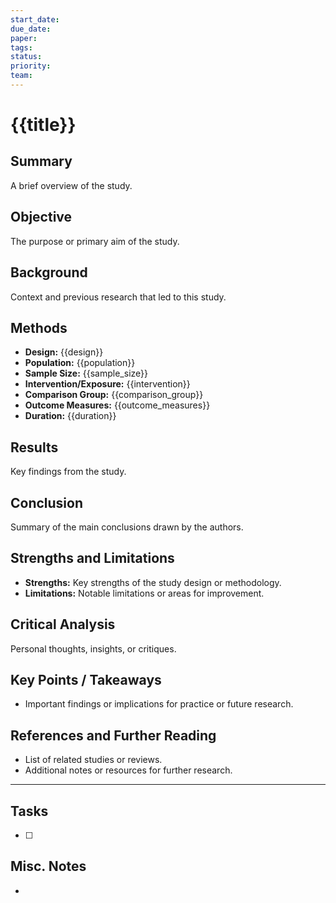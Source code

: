 ```yaml
---
start_date: 
due_date: 
paper: 
tags: 
status: 
priority: 
team:
---
```


# {{title}}

## Summary
A brief overview of the study.

## Objective
The purpose or primary aim of the study.

## Background
Context and previous research that led to this study.

## Methods
- **Design:** {{design}}  
- **Population:** {{population}}  
- **Sample Size:** {{sample_size}}  
- **Intervention/Exposure:** {{intervention}}  
- **Comparison Group:** {{comparison_group}}  
- **Outcome Measures:** {{outcome_measures}}  
- **Duration:** {{duration}}

## Results
Key findings from the study.

## Conclusion
Summary of the main conclusions drawn by the authors.

## Strengths and Limitations
- **Strengths:** Key strengths of the study design or methodology.
- **Limitations:** Notable limitations or areas for improvement.

## Critical Analysis
Personal thoughts, insights, or critiques.

## Key Points / Takeaways
- Important findings or implications for practice or future research.

## References and Further Reading
- List of related studies or reviews.
- Additional notes or resources for further research.

___
## Tasks 
- [ ] 


## Misc. Notes
- 